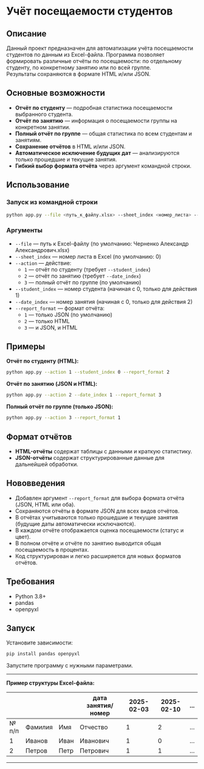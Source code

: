 # Учёт посещаемости студентов

## Описание

Данный проект предназначен для автоматизации учёта посещаемости студентов по данным из Excel-файла. Программа позволяет формировать различные отчёты по посещаемости: по отдельному студенту, по конкретному занятию или по всей группе.  
Результаты сохраняются в формате HTML и/или JSON.

## Основные возможности

- **Отчёт по студенту** — подробная статистика посещаемости выбранного студента.
- **Отчёт по занятию** — информация о посещаемости группы на конкретном занятии.
- **Полный отчёт по группе** — общая статистика по всем студентам и занятиям.
- **Сохранение отчётов** в HTML и/или JSON.
- **Автоматическое исключение будущих дат** — анализируются только прошедшие и текущие занятия.
- **Гибкий выбор формата отчёта** через аргумент командной строки.

## Использование

### Запуск из командной строки

```sh
python app.py --file <путь_к_файлу.xlsx> --sheet_index <номер_листа> --action <действие> [--student_index <номер_студента>] [--date_index <номер_занятия>] [--report_format <формат>]
```

### Аргументы

- `--file` — путь к Excel-файлу (по умолчанию: Черненко Александр Александрович.xlsx)
- `--sheet_index` — номер листа в Excel (по умолчанию: 0)
- `--action` — действие:
    - `1` — отчёт по студенту (требует `--student_index`)
    - `2` — отчёт по занятию (требует `--date_index`)
    - `3` — полный отчёт по группе (по умолчанию)
- `--student_index` — номер студента (начиная с 0, только для действия 1)
- `--date_index` — номер занятия (начиная с 0, только для действия 2)
- `--report_format` — формат отчёта:
    - `1` — только JSON (по умолчанию)
    - `2` — только HTML
    - `3` — и JSON, и HTML

## Примеры

**Отчёт по студенту (HTML):**
```sh
python app.py --action 1 --student_index 0 --report_format 2
```

**Отчёт по занятию (JSON и HTML):**
```sh
python app.py --action 2 --date_index 1 --report_format 3
```

**Полный отчёт по группе (только JSON):**
```sh
python app.py --action 3 --report_format 1
```

## Формат отчётов

- **HTML-отчёты** содержат таблицы с данными и краткую статистику.
- **JSON-отчёты** содержат структурированные данные для дальнейшей обработки.

## Нововведения

- Добавлен аргумент `--report_format` для выбора формата отчёта (JSON, HTML или оба).
- Сохраняются отчёты в формате JSON для всех видов отчётов.
- В отчётах учитываются только прошедшие и текущие занятия (будущие даты автоматически исключаются).
- В каждом отчёте отображается оценка посещаемости (статус и цвет).
- В полном отчёте и отчёте по занятию выводится общая посещаемость в процентах.
- Код структурирован и легко расширяется для новых форматов отчётов.

## Требования

- Python 3.8+
- pandas
- openpyxl

## Запуск

Установите зависимости:
```sh
pip install pandas openpyxl
```

Запустите программу с нужными параметрами.

---

**Пример структуры Excel-файла:**

|       |         |      | дата занятия/ номер | 2025-02-03 | 2025-02-10 | ... |
|-------|---------|------|---------------------|------------|------------|-----|
| № п/п | Фамилия | Имя  |       Отчество      |     1      |     2      | ... |
| 1     | Иванов  | Иван |       Иванович      |     1      |     0      | ... |
| 2     | Петров  | Петр |       Петрович      |     1      |     1      | ... |

---
